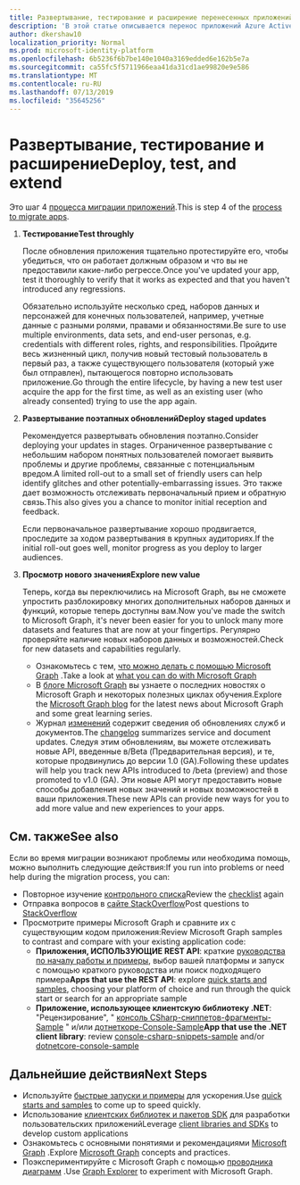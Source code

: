 ```yaml
---
title: Развертывание, тестирование и расширение перенесенных приложений
description: 'В этой статье описывается перенос приложений Azure Active Directory (Azure AD) для использования API Microsoft Graph (REST); в этом разделе описывается шаг 3: развертывание, тестирование и расширение.'
author: dkershaw10
localization_priority: Normal
ms.prod: microsoft-identity-platform
ms.openlocfilehash: 6b5236f6b7be140e1040a3169edded6e162b5e7a
ms.sourcegitcommit: ca55fc5f5711966eaa41da31cd1ae99820e9e586
ms.translationtype: MT
ms.contentlocale: ru-RU
ms.lasthandoff: 07/13/2019
ms.locfileid: "35645256"
---
```

# <a name="deploy-test-and-extend"></a><span data-ttu-id="47d55-103">Развертывание, тестирование и расширение</span><span class="sxs-lookup"><span data-stu-id="47d55-103">Deploy, test, and extend</span></span>

<span data-ttu-id="47d55-104">Это шаг 4 [процесса миграции приложений](migrate-azure-ad-graph-planning-checklist.md).</span><span class="sxs-lookup"><span data-stu-id="47d55-104">This is step 4 of the [process to migrate apps](migrate-azure-ad-graph-planning-checklist.md).</span></span>

1.  <span data-ttu-id="47d55-105">**Тестирование**</span><span class="sxs-lookup"><span data-stu-id="47d55-105">**Test throughly**</span></span>

    <span data-ttu-id="47d55-106">После обновления приложения тщательно протестируйте его, чтобы убедиться, что он работает должным образом и что вы не предоставили какие-либо регрессе.</span><span class="sxs-lookup"><span data-stu-id="47d55-106">Once you've updated your app, test it thoroughly to verify that it works as expected and that you haven't introduced any regressions.</span></span>  

    <span data-ttu-id="47d55-107">Обязательно используйте несколько сред, наборов данных и персонажей для конечных пользователей, например, учетные данные с разными ролями, правами и обязанностями.</span><span class="sxs-lookup"><span data-stu-id="47d55-107">Be sure to use multiple environments, data sets, and end-user personas, e.g. credentials with different roles, rights, and responsibilities.</span></span> <span data-ttu-id="47d55-108">Пройдите весь жизненный цикл, получив новый тестовый пользователь в первый раз, а также существующего пользователя (который уже был отправлен), пытающегося повторно использовать приложение.</span><span class="sxs-lookup"><span data-stu-id="47d55-108">Go through the entire lifecycle, by having a new test user acquire the app for the first time, as well as an existing user (who already consented) trying to use the app again.</span></span>

2.  <span data-ttu-id="47d55-109">**Развертывание поэтапных обновлений**</span><span class="sxs-lookup"><span data-stu-id="47d55-109">**Deploy staged updates**</span></span>

    <span data-ttu-id="47d55-110">Рекомендуется развертывать обновления поэтапно.</span><span class="sxs-lookup"><span data-stu-id="47d55-110">Consider deploying your updates in stages.</span></span>  <span data-ttu-id="47d55-111">Ограниченное развертывание с небольшим набором понятных пользователей помогает выявить проблемы и другие проблемы, связанные с потенциальным вредом.</span><span class="sxs-lookup"><span data-stu-id="47d55-111">A limited roll-out to a small set of friendly users can help identify glitches and other potentially-embarrassing issues.</span></span>  <span data-ttu-id="47d55-112">Это также дает возможность отслеживать первоначальный прием и обратную связь.</span><span class="sxs-lookup"><span data-stu-id="47d55-112">This also gives you a chance to monitor initial reception and feedback.</span></span>

    <span data-ttu-id="47d55-113">Если первоначальное развертывание хорошо продвигается, проследите за ходом развертывания в крупных аудиториях.</span><span class="sxs-lookup"><span data-stu-id="47d55-113">If the initial roll-out goes well, monitor progress as you deploy to larger audiences.</span></span>

3.  <span data-ttu-id="47d55-114">**Просмотр нового значения**</span><span class="sxs-lookup"><span data-stu-id="47d55-114">**Explore new value**</span></span>

    <span data-ttu-id="47d55-115">Теперь, когда вы переключились на Microsoft Graph, вы не сможете упростить разблокировку многих дополнительных наборов данных и функций, которые теперь доступны вам.</span><span class="sxs-lookup"><span data-stu-id="47d55-115">Now you've made the switch to Microsoft Graph, it's never been easier for you to unlock many more datasets and features that are now at your fingertips.</span></span> <span data-ttu-id="47d55-116">Регулярно проверяйте наличие новых наборов данных и возможностей.</span><span class="sxs-lookup"><span data-stu-id="47d55-116">Check for new datasets and capabilities regularly.</span></span>  

    - <span data-ttu-id="47d55-117">Ознакомьтесь с тем, [что можно делать с помощью Microsoft Graph](/graph/examples) .</span><span class="sxs-lookup"><span data-stu-id="47d55-117">Take a look at [what you can do with Microsoft Graph](/graph/examples)</span></span>
    - <span data-ttu-id="47d55-118">В [блоге Microsoft Graph](/graph/blogs) вы узнаете о последних новостях о Microsoft Graph и некоторых полезных циклах обучения.</span><span class="sxs-lookup"><span data-stu-id="47d55-118">Explore the [Microsoft Graph blog](/graph/blogs) for the latest news about Microsoft Graph and some great learning series.</span></span>
    - <span data-ttu-id="47d55-119">Журнал [изменений](/greaph/changelog) содержит сведения об обновлениях служб и документов.</span><span class="sxs-lookup"><span data-stu-id="47d55-119">The [changelog](/greaph/changelog) summarizes service and document updates.</span></span> <span data-ttu-id="47d55-120">Следуя этим обновлениям, вы можете отслеживать новые API, введенные в/Beta (Предварительная версия), и те, которые продвинулись до версии 1.0 (GA).</span><span class="sxs-lookup"><span data-stu-id="47d55-120">Following these updates will help you track new APIs introduced to /beta (preview) and those promoted to v1.0 (GA).</span></span>  <span data-ttu-id="47d55-121">Эти новые API могут предоставить новые способы добавления новых значений и новых возможностей в ваши приложения.</span><span class="sxs-lookup"><span data-stu-id="47d55-121">These new APIs can provide new ways for you to add more value and new experiences to your apps.</span></span>  

## <a name="see-also"></a><span data-ttu-id="47d55-122">См. также</span><span class="sxs-lookup"><span data-stu-id="47d55-122">See also</span></span>

<span data-ttu-id="47d55-123">Если во время миграции возникают проблемы или необходима помощь, можно выполнить следующие действия:</span><span class="sxs-lookup"><span data-stu-id="47d55-123">If you run into problems or need help during the migration process, you can:</span></span>

- <span data-ttu-id="47d55-124">Повторное изучение [контрольного списка](migrate-azure-ad-graph-overview.md)</span><span class="sxs-lookup"><span data-stu-id="47d55-124">Review the [checklist](migrate-azure-ad-graph-overview.md) again</span></span>
- <span data-ttu-id="47d55-125">Отправка вопросов в [сайте StackOverflow](https://stackoverflow.com/questions/tagged/microsoft-graph)</span><span class="sxs-lookup"><span data-stu-id="47d55-125">Post questions to [StackOverflow](https://stackoverflow.com/questions/tagged/microsoft-graph)</span></span>
- <span data-ttu-id="47d55-126">Просмотрите примеры Microsoft Graph и сравните их с существующим кодом приложения:</span><span class="sxs-lookup"><span data-stu-id="47d55-126">Review Microsoft Graph samples to contrast and compare with your existing application code:</span></span>
  - <span data-ttu-id="47d55-127">**Приложения, ИСПОЛЬЗУЮЩИЕ REST API**: краткие [руководства по началу работы и примеры](https://developer.microsoft.com/graph/get-started), выбор вашей платформы и запуск с помощью краткого руководства или поиск подходящего примера</span><span class="sxs-lookup"><span data-stu-id="47d55-127">**Apps that use the REST API**: explore [quick starts and samples](https://developer.microsoft.com/graph/get-started), choosing your platform of choice and run through the quick start or search for an appropriate sample</span></span>
  - <span data-ttu-id="47d55-128">**Приложение, использующее клиентскую библиотеку .NET**: "Рецензирование", " [консоль CSharp-сниппетов-фрагменты-Sample](https://github.com/microsoftgraph/console-csharp-snippets-sample) " и/или [дотнеткоре-Console-Sample](https://github.com/microsoftgraph/dotnetcore-console-sample)</span><span class="sxs-lookup"><span data-stu-id="47d55-128">**App that use the .NET client library**: review [console-csharp-snippets-sample](https://github.com/microsoftgraph/console-csharp-snippets-sample) and/or [dotnetcore-console-sample](https://github.com/microsoftgraph/dotnetcore-console-sample)</span></span>

## <a name="next-steps"></a><span data-ttu-id="47d55-129">Дальнейшие действия</span><span class="sxs-lookup"><span data-stu-id="47d55-129">Next Steps</span></span>

- <span data-ttu-id="47d55-130">Используйте [быстрые запуски и примеры](/graph/get-started) для ускорения.</span><span class="sxs-lookup"><span data-stu-id="47d55-130">Use [quick starts and samples](/graph/get-started) to come up to speed quickly.</span></span>
- <span data-ttu-id="47d55-131">Использование [клиентских библиотек и пакетов SDK](https://developer.microsoft.com/graph/get-started) для разработки пользовательских приложений</span><span class="sxs-lookup"><span data-stu-id="47d55-131">Leverage [client libraries and SDKs](https://developer.microsoft.com/graph/get-started) to develop custom applications</span></span> 
- <span data-ttu-id="47d55-132">Ознакомьтесь с основными понятиями и рекомендациями [Microsoft Graph](/graph/overview) .</span><span class="sxs-lookup"><span data-stu-id="47d55-132">Explore [Microsoft Graph](/graph/overview) concepts and practices.</span></span>
- <span data-ttu-id="47d55-133">Поэкспериментируйте с Microsoft Graph с помощью [проводника диаграмм](https://aka.ms/ge) .</span><span class="sxs-lookup"><span data-stu-id="47d55-133">Use [Graph Explorer](https://aka.ms/ge) to experiment with Microsoft Graph.</span></span>
